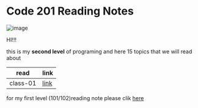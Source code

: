 # Code 201 Reading Notes # 

![image](https://cdn.tiempodev.com/wp-content/uploads/2021/04/19102610/software-development-project-approval-01.png)


HI!!!

this is my **second level** of programing 
and here 15 topics that we will read about 


| read        | link        |
| ----------- | ----------- |
|  class-01  | [link](01.md)    |





for my first level (101/102)reading note 
please clik [here](README.md)

